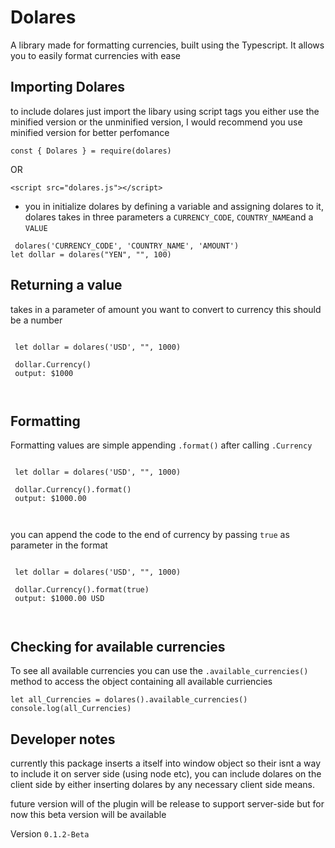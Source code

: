 # Dolares 

A library made for formatting currencies, built using the Typescript. It allows you 
to easily format currencies with ease
 
 
 ## Importing Dolares
 
 to include dolares just import the libary using script tags you either use the minified version or the unminified version, I would recommend you use minified version for better perfomance 
 
```const { Dolares } = require(dolares) ```

OR 

```<script src="dolares.js"></script> ```
 
 - you in initialize dolares by defining a variable and assigning dolares to it, dolares takes in three parameters
a ```CURRENCY_CODE```, ```COUNTRY_NAME```and a ```VALUE``` 

``` 
 dolares('CURRENCY_CODE', 'COUNTRY_NAME', 'AMOUNT')
let dollar = dolares("YEN", "", 100) 

```

 
## Returning a value 
 takes in a parameter of amount you want to convert to currency this should be a number 

 

 ```

  let dollar = dolares('USD', "", 1000)
  
  dollar.Currency()
  output: $1000
  
  
```


## Formatting 
Formatting values are simple appending ```.format()``` after calling ```.Currency```

 ```

  let dollar = dolares('USD', "", 1000)
  
  dollar.Currency().format()
  output: $1000.00
  
  
```

you can append the code to the end of currency by passing ```true``` as parameter in the format 

 ```

  let dollar = dolares('USD', "", 1000)
  
  dollar.Currency().format(true)
  output: $1000.00 USD
  
  
```

## Checking for available currencies 

To see all available currencies you can use the ```.available_currencies()``` method to access the object containing all available curriencies 

```
let all_Currencies = dolares().available_currencies()
console.log(all_Currencies)

```


## Developer notes 

currently this package inserts a itself into window object so their isnt a way to include it on server side (using node etc), you can include dolares on the client side by either inserting dolares by any necessary client side means.

future version will of the plugin will be release to support server-side but for now this beta version will be available 

Version ```0.1.2-Beta```
